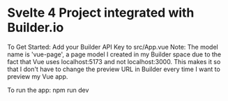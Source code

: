 # Svelte 4 Project integrated with Builder.io


To Get Started:
Add your Builder API Key to src/App.vue
Note: The model name is 'vue-page', a page model I created in my Builder space due to the fact that Vue uses localhost:5173 and not localhost:3000. 
This makes it so that I don't have to change the preview URL in Builder every time I want to preview my Vue app.

To run the app:
npm run dev